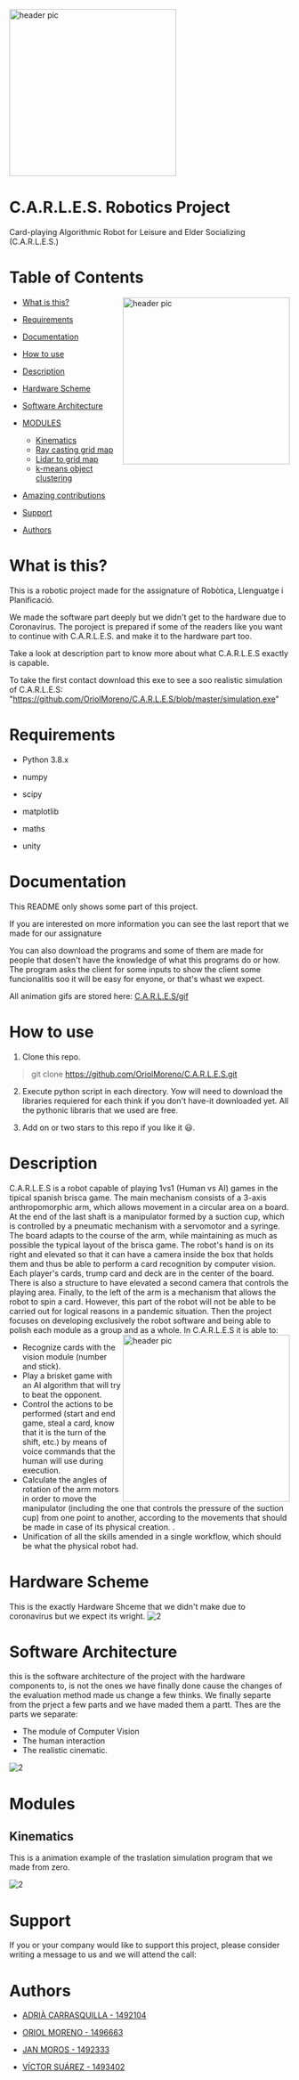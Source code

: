 <img src="https://github.com/OriolMoreno/C.A.R.L.E.S/blob/master/imgs/UAB.png" align="center" width="300" alt="header pic"/>

# C.A.R.L.E.S. Robotics Project
 Card-playing Algorithmic Robot for Leisure and Elder Socializing (C.A.R.L.E.S.)
 


# Table of Contents 
<img src="https://github.com/OriolMoreno/C.A.R.L.E.S/blob/master/imgs/FotoPortadaC.A.R.L.E.S.png" align="right" width="300" alt="header pic"/>

   * [What is this?](#what-is-this)
   * [Requirements](#requirements)
   * [Documentation](#documentation)
   * [How to use](#how-to-use) 
   * [Description](#Description)
   * [Hardware Scheme](#Hardware-Scheme)
   * [Software Architecture](#Software-Architecture)
   * [MODULES](#modules)
      * [Kinematics](#kinematics)
      * [Ray casting grid map](#ray-casting-grid-map)
      * [Lidar to grid map](#lidar-to-grid-map)
      * [k-means object clustering](#k-means-object-clustering)
      
   * [Amazing contributions](#Amazing-contributions)
   * [Support](#support)
   * [Authors](#authors)



# What is this?
This is a robotic project made for the assignature of Robòtica, Llenguatge i Planificació. 



We made the software part deeply but we didn't get to the hardware due to Coronavirus. 
The poroject is prepared if some of the readers like you want to continue with C.A.R.L.E.S. and make it to the hardware part too.

Take a look at description part to know more about what C.A.R.L.E.S exactly is capable.

To take the first contact download this exe to see a soo realistic simulation of C.A.R.L.E.S:
"https://github.com/OriolMoreno/C.A.R.L.E.S/blob/master/simulation.exe" 


# Requirements

- Python 3.8.x

- numpy

- scipy

- matplotlib

- maths

- unity



# Documentation

This README only shows some part of this project. 

If you are interested on more information you can see the last report that we made for our assignature

You can also download the programs and some of them are made for people that dosen't have the knowledge of what this programs do or how. The program asks the client for some inputs to show the client some funcionalitis soo it will be easy for enyone, or that's whast we expect.

All animation gifs are stored here: [C.A.R.L.E.S/gif](https://github.com/OriolMoreno/C.A.R.L.E.S/tree/master/gif)


# How to use

1. Clone this repo.

> git clone https://github.com/OriolMoreno/C.A.R.L.E.S.git


2. Execute python script in each directory.
  Yow will need to download the libraries requiered for each think if you don't have-it downloaded yet. All the pythonic libraris that we used are free.

3. Add on or two stars to this repo if you like it :smiley:. 


# Description
C.A.R.L.E.S is a robot capable of playing 1vs1 (Human vs AI) games in the tipical spanish brisca game.
The main mechanism consists of a 3-axis anthropomorphic arm, which allows movement in a circular area on a board. At the end of the last shaft is a manipulator formed by a suction cup, which is controlled by a pneumatic mechanism with a servomotor and a syringe. The board adapts to the course of the arm, while maintaining as much as possible the typical layout of the brisca game. The robot's hand is on its right and elevated so that it can have a camera inside the box that holds them and thus be able to perform a card recognition by computer vision. Each player's cards, trump card and deck are in the center of the board. There is also a structure to have elevated a second camera that controls the playing area. Finally, to the left of the arm is a mechanism that allows the robot to spin a card. However, this part of the robot will not be able to be carried out for logical reasons in a pandemic situation. Then the project focuses on developing exclusively the robot software and being able to polish each module as a group and as a whole. In C.A.R.L.E.S it is able to:<img src="https://github.com/OriolMoreno/C.A.R.L.E.S/blob/master/imgs/cartas.png" align="right" width="300" alt="header pic"/>
- Recognize cards with the vision module (number and stick).
- Play a brisket game with an AI algorithm that will try to beat the opponent.
- Control the actions to be performed (start and end game, steal a card, know that it is the turn of the shift, etc.) by means of voice commands that the human will use during execution.
- Calculate the angles of rotation of the arm motors in order to move the manipulator (including the one that controls the pressure of the suction cup) from one point to another, according to the movements that should be made in case of its physical creation. .
- Unification of all the skills amended in a single workflow, which should be what the physical robot had.



# Hardware Scheme
This is the exactly Hardware Shceme that we didn't make due to coronavirus but we expect its wright.
![2](https://github.com/OriolMoreno/C.A.R.L.E.S/blob/master/imgs/carles_sketch_bb.png)


# Software Architecture
this is the software architecture of the project with the hardware components to, is not the ones we have finally done cause the changes of the evaluation method made us change a few thinks.
We finally separte from the prject a few parts and we have maded them a partt. Thes are the parts we separate:
* The module of Computer Vision
* The human interaction 
* The realistic cinematic.

![2](https://github.com/OriolMoreno/C.A.R.L.E.S/blob/master/imgs/DiagramaModuls.png)





# Modules

## Kinematics

This is a animation example of the traslation simulation program that we made from zero.

![2](https://github.com/OriolMoreno/C.A.R.L.E.S/blob/master/gif/ik.gif)



# Support

If you or your company would like to support this project, please consider writing a message to us and we will attend the call:



# Authors

- [ADRIÀ CARRASQUILLA - 1492104](https://psicologiaymente.com/drogas/popper) 

- [ORIOL MORENO - 1496663](https://www.youtube.com/watch?v=heWcOs8iO4k)

- [JAN MOROS - 1492333](https://www.google.com/search?client=opera&q=porno&sourceid=opera&ie=UTF-8&oe=UTF-8)

- [VÍCTOR SUÁREZ - 1493402](https://www.elespanol.com/ciencia/investigacion/20171117/262724314_0.html) 

